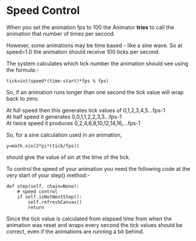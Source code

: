 # Speed Control

When you set the animation fps to 100 the Animator **tries** to call the animation that number of times per second.

However, some animations may be time based - like a sine wave. So at speed=1.0 the animation should receive 100 ticks 
per second.
 
The system calculates which tick number the animation should see using the formula:-

`tick=int(speed*(time-start)*fps % fps)`  

So, if an animation runs longer than one second the tick value will wrap back to zero.

At full speed then this generates tick values of 0,1,2,3,4,5...fps-1  
At half speed it generates 0,0,1,1,2,2,3,3...fps-1  
At twice speed it produces 0,2,4,6,8,10,12,14,16,...fps-1  

So, for a sine calculation used in an animation, 

    y=math.sin(2*pi*(tick/fps))

should give the value of sin at the time of the tick.

To control the speed of your animation you need the following code at the very start of your step() method:-

    def step(self, chain=None):
        # speed control  
        if self.isNotNextStep():  
            self.refreshCanvas()
            return

Since the tick value is calculated from elapsed time from when the animation was reset and wraps every second the 
tick values should be correct, even if the animations are running a bit behind.